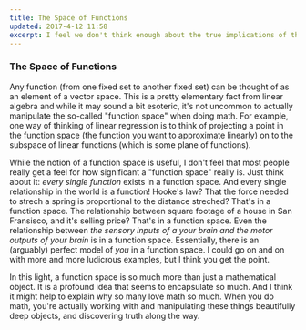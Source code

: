 ```yaml
---
title: The Space of Functions
updated: 2017-4-12 11:58
excerpt: I feel we don't think enough about the true implications of the math that we do
---
```


### The Space of Functions

Any function (from one fixed set to another fixed set) can be thought of as an element of a vector space. This is a pretty elementary fact from linear algebra and while it may sound a bit esoteric, it's not uncommon to actually manipulate the so-called "function space" when doing math. For example, one way of thinking of linear regression is to think of projecting a point in the function space (the function you want to approximate linearly) on to the subspace of linear functions (which is some plane of functions).

While the notion of a function space is useful, I don't feel that most people really get a feel for how significant a "function space" really is. Just think about it: _every single function_ exists in a function space. And every single relationship in the world is a function! Hooke's law? That the force needed to strech a spring is proportional to the distance streched? That's in a function space. The relationship between square footage of a house in San Fransisco, and it's selling price? That's in a function space. Even the relationship between _the sensory inputs of a your brain and the motor outputs of your brain_ is in a function space. Essentially, there is an (arguably) perfect model of _you_ in a function space. I could go on and on with more and more ludicrous examples, but I think you get the point.

In this light, a function space is so much more than just a mathematical object. It is a profound idea that seems to encapsulate so much. And I think it might help to explain why so many love math so much. When you do math, you're actually working with and manipulating these things beautifully deep objects, and discovering truth along the way.
